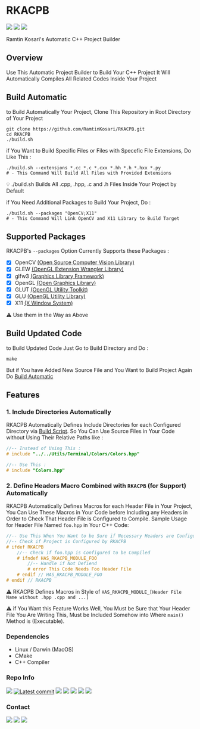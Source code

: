# RKACPB
<p>
    <a href="https://github.com/ramtinkosari/RKACPB"><img src="https://img.shields.io/badge/status-Under%20Develop-cyan?&labelColor=344250&color=4C778F"/></a>
    <a href="https://github.com/ramtinkosari/RKACPB"><img src="https://img.shields.io/badge/C%2B%2B-11-darkcyan?logo=c%2B%2B&labelColor=344250&color=4C778F"/></a>
    <a href="https://github.com/ramtinkosari/RKACPB"><img src="https://img.shields.io/badge/CMake-3.10.x-darkcyan?logo=cmake&labelColor=344250&color=4C778F"/></a>
</p>

Ramtin Kosari's Automatic C++ Project Builder

## Overview
Use This Automatic Project Builder to Build Your C++ Project
It Will Automatically Compiles All Related Codes Inside Your Project

## Build Automatic
to Build Automatically Your Project, Clone This Repository in Root Directory of Your Project
```shell
git clone https://github.com/RamtinKosari/RKACPB.git
cd RKACPB
./build.sh
```

if You Want to Build Specific Files or Files with Specefic File Extensions, Do Like This :  
```shell
./build.sh --extensions *.cc *.c *.cxx *.hh *.h *.hxx *.py
# - This Command Will Build All Files with Provided Extensions
```
💡 ./build.sh Builds All .cpp, .hpp, .c and .h Files Inside Your Project by Default

if You Need Additional Packages to Build Your Project, Do :
```shell
./build.sh --packages "OpenCV;X11"
# - This Command Will Link OpenCV and X11 Library to Build Target
```

## Supported Packages
RKACPB's ```--packages``` Option Currently Supports these Packages :
- [x] OpenCV [(Open Source Computer Vision Library)](https://opencv.org/)
- [x] GLEW [(OpenGL Extension Wrangler Library)](https://glew.sourceforge.net/)
- [x] glfw3 [(Graphics Library Framework)](https://www.glfw.org/)
- [x] OpenGL [(Open Graphics Library)](https://www.opengl.org/)
- [x] GLUT [(OpenGL Utility Toolkit)](https://www.opengl.org/resources/libraries/glut/)
- [x] GLU [(OpenGL Utility Library)](https://www.ibm.com/docs/en/aix/7.1?topic=manual-opengl-utility-glu-library)
- [x] X11 [(X Window System)](https://www.x.org/)

⚠️ Use them in the Way as Above


## Build Updated Code
to Build Updated Code Just Go to Build Directory and Do :
```shell
make
```
But if You have Added New Source File and You Want to Build Project Again Do [Build Automatic](#build-automatic)

## Features
### 1. Include Directories Automatically
RKACPB Automatically Defines Include Directories for each Configured Directory via [Build Script](https://github.com/RamtinKosari/RKACPB/blob/main/build.sh). So You Can Use Source Files in Your Code without Using Their Relative Paths like :
```c++
//-- Instead of Using This :
# include "../../Utils/Terminal/Colors/Colors.hpp"

//-- Use This :
# include "Colors.hpp"
```

### 2. Define Headers Macro Combined with ```RKACPB``` (for Support) Automatically
RKACPB Automatically Defines Macros for each Header File in Your Project, You Can Use These Macros in Your Code before Including any Headers in Order to Check That Header File is Configured to Compile. Sample Usage for Header File Named ```foo.hpp``` in Your C++ Code:
```c++
//-- Use This When You Want to be Sure if Necessary Headers are Configured to be Compiled, This is One of RKACPB's Supports
//-- Check if Project is Configured by RKACPB
# ifdef RKACPB
    //-- Check if foo.hpp is Configured to be Compiled
    # ifndef HAS_RKACPB_MODULE_FOO
        //-- Handle if Not Defiend
        # error This Code Needs Foo Header File
    # endif // HAS_RKACPB_MODULE_FOO
# endif // RKACPB
```
⚠️ RKACPB Defines Macros in Style of ```HAS_RKACPB_MODULE_[Header File Name without .hpp .cpp and ...]```

⚠️ if You Want this Feature Works Well, You Must be Sure that Your Header File You Are Writing This, Must be Included Somehow into Where ```main()``` Method is (Executable).

### Dependencies
* Linux / Darwin (MacOS)
* CMake
* C++ Compiler

### Repo Info
<p>
    <a href="https://github.com/ramtinkosari/RKACPB"><img src="https://img.shields.io/github/created-at/ramtinkosari/RKACPB?logo=github&labelColor=344250&color=447F76"/></a>
    <a href="https://github.com/ramtinkosari/RKACPB/commits/main"><img src="https://img.shields.io/github/last-commit/ramtinkosari/RKACPB?logo=github&labelColor=344250&color=447F76" alt="Latest commit"/></a>
    <a href="https://github.com/ramtinkosari/RKACPB"><img src="https://img.shields.io/github/issues/ramtinkosari/RKACPB?labelColor=344250&color=447F76""/></a>
    <a href="https://github.com/ramtinkosari/RKACPB"><img src="https://img.shields.io/github/discussions/ramtinkosari/RKACPB?labelColor=344250&color=447F76"/></a>
    <a href="https://github.com/ramtinkosari/RKACPB"><img src="https://img.shields.io/github/repo-size/ramtinkosari/RKACPB?labelColor=344250&color=447F76"/></a>
    <a href="https://github.com/ramtinkosari/RKACPB"><img src="https://img.shields.io/github/forks/ramtinkosari/RKACPB?style=flat&labelColor=344250&color=447F76"/></a>
    <a href="https://github.com/ramtinkosari/RKACPB"><img src="https://img.shields.io/github/stars/ramtinkosari/RKACPB?style=flat-square&labelColor=344250&color=447F76"/></a>
</p>

### Contact
<p>
    <a href="https://t.me/ramtinkosari"><img src="https://img.shields.io/badge/Telegram-ramtinkosari-2CA5E0?&labelColor=344250&color=2CA5E0&logo=telegram"/></a>
    <a href="mailto:ramtinkosari@gmail.com"><img src="https://img.shields.io/badge/Gmail-Send%20Email-D14836?&labelColor=344250&color=D14836&logo=gmail"/></a>
    <a href="https://www.instagram.com/ramtin.qb"><img src="https://img.shields.io/badge/Instagram-Follow%20Me-E4405F?&labelColor=344250&color=E4405F&logo=instagram"/></a>
</p>
